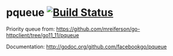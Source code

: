 pqueue [![Build Status](https://secure.travis-ci.org/facebookgo/pqueue.png)](http://travis-ci.org/facebookgo/pqueue)
======

Priority queue from:
https://github.com/mreiferson/go-httpclient/tree/go11_11/pqueue

Documentation:
http://godoc.org/github.com/facebookgo/pqueue

